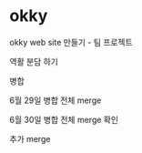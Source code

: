 # okky
okky web site 만들기 - 팀 프로젝트

역활 분담 하기

병합

6월 29일 병합 전체 merge

6월 30일 병합 전체 merge 확인

추가 merge 